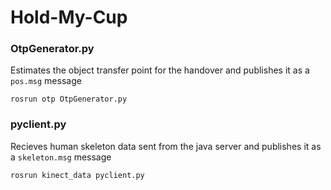 # Hold-My-Cup

### OtpGenerator.py
Estimates the object transfer point for the handover and publishes it as a `pos.msg` message

`rosrun otp OtpGenerator.py`

### pyclient.py
Recieves human skeleton data sent from the java server and publishes it as a `skeleton.msg` message

`rosrun kinect_data pyclient.py`
